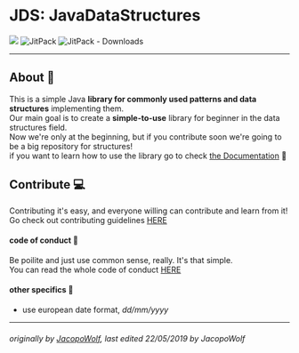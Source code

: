 # JDS: JavaDataStructures

![](https://img.shields.io/badge/java-red?logo=java&style=flat-square)
![JitPack](https://img.shields.io/jitpack/v/github/JacopoWolf/JavaDataStructures?color=blue&logo=java&style=flat-square)
![JitPack - Downloads](https://img.shields.io/jitpack/dm/github/JacopoWolf/JavaDataStructures?style=flat-square)

-------
## About :page_with_curl:
This is a simple Java **library for commonly used patterns and data structures** implementing them.<br>
Our main goal is to create a **simple-to-use** library for beginner in the data structures field.<br>
Now we're only at the beginning, but if you contribute soon we're going to be a big repository for structures!
<br>
if you want to learn how to use the library go to check [the Documentation](https://jacopowolf.github.io/JavaDataStructures/javadoc/index.html) :open_book:
## Contribute :computer:
Contributing it's easy, and everyone willing can contribute and learn from it!
Go check out contributing guidelines [HERE](https://github.com/JacopoWolf/JavaDataStructures/blob/master/CONTRIBUTING.md)
  
#### code of conduct :cop:
Be poilite and just use common sense, really. It's that simple.<br>
You can read the whole code of conduct [HERE](https://github.com/JacopoWolf/JavaDataStructures/blob/master/CODE_OF_CONDUCT.md)


#### other specifics :bookmark_tabs:
* use european date format, *dd/mm/yyyy*

-----
###### originally by [JacopoWolf](https://github.com/JacopoWolf), last edited 22/05/2019 by JacopoWolf
